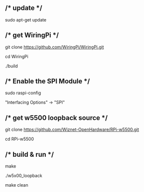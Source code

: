 ## /* update */

sudo apt-get update

## /* get WiringPi */

git clone https://github.com/WiringPi/WiringPi.git

cd WiringPi

./build



## /* Enable the SPI Module */

sudo raspi-config

"Interfacing Options" -> "SPI"



## /* get w5500 loopback source */

git clone https://github.com/Wiznet-OpenHardware/RPi-w5500.git

cd RPi-w5500



## /* build & run */

make

./w5x00_loopback

make clean
